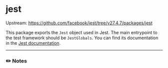 # jest

Upstream: https://github.com/facebook/jest/tree/v27.4.7/packages/jest

This package exports the `Jest` object used in Jest. The main entrypoint to the test framework should be `JestGlobals`. You can find its documentation in the [Jest documentation](https://roblox.github.io/jest-roblox-internal).

---

### :pencil2: Notes
